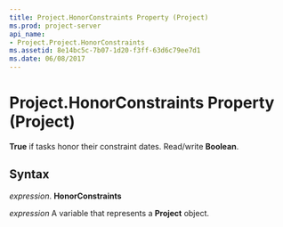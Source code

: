 ```yaml
---
title: Project.HonorConstraints Property (Project)
ms.prod: project-server
api_name:
- Project.Project.HonorConstraints
ms.assetid: 8e14bc5c-7b07-1d20-f3ff-63d6c79ee7d1
ms.date: 06/08/2017
---
```



# Project.HonorConstraints Property (Project)

 **True** if tasks honor their constraint dates. Read/write **Boolean**.


## Syntax

 _expression_. **HonorConstraints**

 _expression_ A variable that represents a **Project** object.


